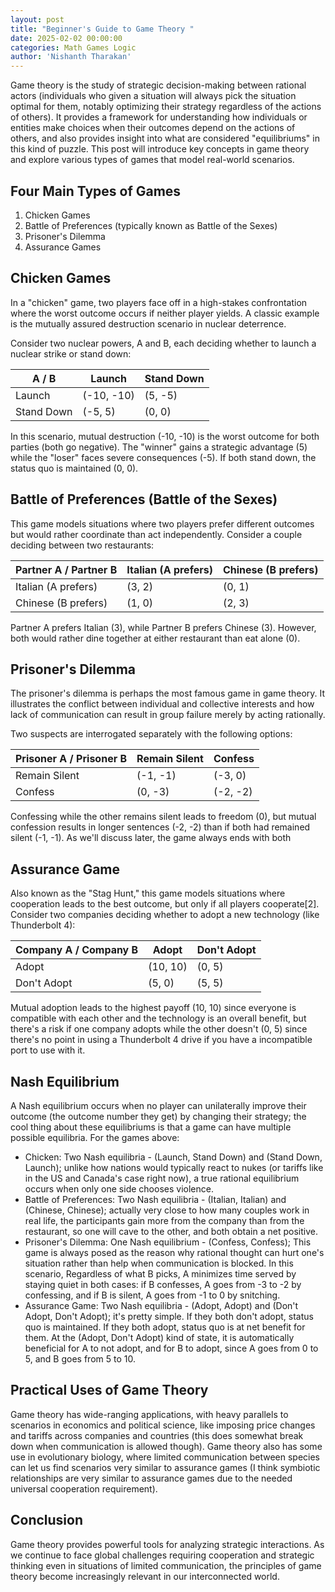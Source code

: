```yaml
---
layout: post
title: "Beginner's Guide to Game Theory "
date: 2025-02-02 00:00:00
categories: Math Games Logic 
author: 'Nishanth Tharakan'
---
```


<script type="text/x-mathjax-config">
  MathJax.Hub.Config({
    tex2jax: {
      inlineMath: [ ['$','$'], ["\$$","\$$"] ],
      processEscapes: true
    }
  });
</script>

<script type="text/javascript" charset="utf-8" 
src="https://cdn.mathjax.org/mathjax/latest/MathJax.js?config=TeX-AMS-MML_HTMLorMML,
https://vincenttam.github.io/javascripts/MathJaxLocal.js"></script>

Game theory is the study of strategic decision-making between rational actors (individuals who given a situation will always pick the situation optimal for them, notably optimizing their strategy regardless of the actions of others). It provides a framework for understanding how individuals or entities make choices when their outcomes depend on the actions of others, and also provides insight into what are considered "equilibriums" in this kind of puzzle.  This post will introduce key concepts in game theory and explore various types of games that model real-world scenarios.

## Four Main Types of Games

1. Chicken Games
2. Battle of Preferences (typically known as Battle of the Sexes)
3. Prisoner's Dilemma
4. Assurance Games

## Chicken Games

In a "chicken" game, two players face off in a high-stakes confrontation where the worst outcome occurs if neither player yields. A classic example is the mutually assured destruction scenario in nuclear deterrence.

Consider two nuclear powers, A and B, each deciding whether to launch a nuclear strike or stand down:

| A / B | Launch | Stand Down |
|-------|--------|------------|
| Launch | (-10, -10) | (5, -5) |
| Stand Down | (-5, 5) | (0, 0) |

In this scenario, mutual destruction (-10, -10) is the worst outcome for both parties (both go negative). The "winner" gains a strategic advantage (5) while the "loser" faces severe consequences (-5). If both stand down, the status quo is maintained (0, 0).

## Battle of Preferences (Battle of the Sexes)

This game models situations where two players prefer different outcomes but would rather coordinate than act independently. Consider a couple deciding between two restaurants:

| Partner A / Partner B | Italian (A prefers) | Chinese (B prefers)|
|-----------------------|---------|---------|
| Italian (A prefers) | (3, 2) | (0, 1) |
| Chinese (B prefers) | (1, 0) | (2, 3) |

Partner A prefers Italian (3), while Partner B prefers Chinese (3). However, both would rather dine together at either restaurant than eat alone (0).

## Prisoner's Dilemma

The prisoner's dilemma is perhaps the most famous game in game theory. It illustrates the conflict between individual and collective interests and how lack of communication can result in group failure merely by acting rationally.

Two suspects are interrogated separately with the following options:

| Prisoner A / Prisoner B | Remain Silent | Confess |
|-------------------------|----------------|---------|
| Remain Silent | (-1, -1) | (-3, 0) |
| Confess | (0, -3) | (-2, -2) |

 Confessing while the other remains silent leads to freedom (0), but mutual confession results in longer sentences (-2, -2) than if both had remained silent (-1, -1). As we'll discuss later, the game always ends with both 

## Assurance Game

Also known as the "Stag Hunt," this game models situations where cooperation leads to the best outcome, but only if all players cooperate[2]. Consider two companies deciding whether to adopt a new technology (like Thunderbolt 4):

| Company A / Company B | Adopt | Don't Adopt |
|------------------------|-------|-------------|
| Adopt | (10, 10) | (0, 5) |
| Don't Adopt | (5, 0) | (5, 5) |

Mutual adoption leads to the highest payoff (10, 10) since everyone is compatible with each other and the technology is an overall benefit, but there's a risk if one company adopts while the other doesn't (0, 5) since there's no point in using a Thunderbolt 4 drive if you have a incompatible port to use with it.

## Nash Equilibrium

A Nash equilibrium occurs when no player can unilaterally improve their outcome (the outcome number they get) by changing their strategy; the cool thing about these equilibriums is that a game can have multiple possible equilibria. For the games above:

- Chicken: Two Nash equilibria - (Launch, Stand Down) and (Stand Down, Launch); unlike how nations would typically react to nukes (or tariffs like in the US and Canada's case right now), a true rational equilibrium occurs when only one side chooses violence. 
- Battle of Preferences: Two Nash equilibria - (Italian, Italian) and (Chinese, Chinese); actually very close to how many couples work in real life, the participants gain more from the company than from the restaurant, so one will cave to the other, and both obtain a net positive.
- Prisoner's Dilemma: One Nash equilibrium - (Confess, Confess); This game is always posed as the reason why rational thought can hurt one's situation rather than help when communication is blocked. In this scenario, Regardless of what B picks, A minimizes time served by staying quiet in both cases: if B confesses, A goes from -3 to -2 by confessing, and if B is silent, A goes from -1 to 0 by snitching.
- Assurance Game: Two Nash equilibria - (Adopt, Adopt) and (Don't Adopt, Don't Adopt); it's pretty simple. If they both don't adopt, status quo is maintained. If they both adopt, status quo is at net benefit for them. At the (Adopt, Don't Adopt) kind of state, it is automatically beneficial for A to not adopt, and for B to adopt, since A goes from 0 to 5, and B goes from 5 to 10.

## Practical Uses of Game Theory

Game theory has wide-ranging applications, with heavy parallels to scenarios in economics and political science, like imposing price changes and tariffs across companies and countries (this does somewhat break down when communication is allowed though). Game theory also has some use in evolutionary biology, where limited communication between species can let us find scenarios very similar to assurance games (I think symbiotic relationships are very similar to assurance games due to the needed universal cooperation requirement).

## Conclusion

Game theory provides powerful tools for analyzing strategic interactions. As we continue to face global challenges requiring cooperation and strategic thinking even in situations of limited communication, the principles of game theory become increasingly relevant in our interconnected world.
